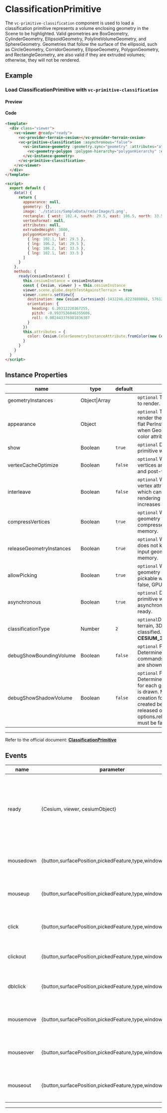 # ClassificationPrimitive

The `vc-primitive-classification` component is used to load a classification primitive represents a volume enclosing geometry in the Scene to be highlighted. Valid geometries are BoxGeometry, CylinderGeometry, EllipsoidGeometry, PolylineVolumeGeometry, and SphereGeometry. Geometries that follow the surface of the ellipsoid, such as CircleGeometry, CorridorGeometry, EllipseGeometry, PolygonGeometry, and RectangleGeometry, are also valid if they are extruded volumes; otherwise, they will not be rendered.

## Example

### Load ClassificationPrimitive with `vc-primitive-classification`

#### Preview

<doc-preview>
  <template>
    <div class="viewer">
      <vc-viewer @ready="ready">
        <vc-provider-terrain-cesium></vc-provider-terrain-cesium>
        <vc-primitive-classification :asynchronous="false">
          <vc-instance-geometry :geometry.sync="geometry" :attributes="attributes">
            <vc-geometry-polygon :polygon-hierarchy="polygonHierarchy" :extruded-height="extrudedHeight"></vc-geometry-polygon>
          </vc-instance-geometry>
        </vc-primitive-classification>
      </vc-viewer>
    </div>
  </template>

  <script>
    export default {
      data() {
        return {
          appearance: null,
          geometry: {},
          image: './statics/SampleData/radarImage/1.png',
          rectangle: { west: 102.4, south: 29.5, east: 106.5, north: 33.5 },
          vertexFormat: null,
          attributes: null,
          extrudedHeight: 3000,
          polygonHierarchy: [
            { lng: 102.1, lat: 29.5 },
            { lng: 106.2, lat: 29.5 },
            { lng: 106.2, lat: 33.5 },
            { lng: 102.1, lat: 33.5 }
          ]
        }
      },
      methods: {
        ready(cesiumInstance) {
          this.cesiumInstance = cesiumInstance
          const { Cesium, viewer } = this.cesiumInstance
          viewer.scene.globe.depthTestAgainstTerrain = true
          viewer.camera.setView({
            destination: new Cesium.Cartesian3(-1432246.8223880068, 5761224.588247942, 3297281.1889481535),
            orientation: {
              heading: 6.20312220367255,
              pitch: -0.9937536846355606,
              roll: 0.002443376981836387
            }
          })
          this.attributes = {
            color: Cesium.ColorGeometryInstanceAttribute.fromColor(new Cesium.Color.fromBytes(64, 157, 253, 100))
          }
        }
      }
    }
  </script>
</doc-preview>

#### Code

```html
<template>
  <div class="viewer">
    <vc-viewer @ready="ready">
      <vc-provider-terrain-cesium></vc-provider-terrain-cesium>
      <vc-primitive-classification :asynchronous="false">
        <vc-instance-geometry :geometry.sync="geometry" :attributes="attributes">
          <vc-geometry-polygon :polygon-hierarchy="polygonHierarchy" :extruded-height="extrudedHeight"></vc-geometry-polygon>
        </vc-instance-geometry>
      </vc-primitive-classification>
    </vc-viewer>
  </div>
</template>

<script>
  export default {
    data() {
      return {
        appearance: null,
        geometry: {},
        image: './statics/SampleData/radarImage/1.png',
        rectangle: { west: 102.4, south: 29.5, east: 106.5, north: 33.5 },
        vertexFormat: null,
        attributes: null,
        extrudedHeight: 3000,
        polygonHierarchy: [
          { lng: 102.1, lat: 29.5 },
          { lng: 106.2, lat: 29.5 },
          { lng: 106.2, lat: 33.5 },
          { lng: 102.1, lat: 33.5 }
        ]
      }
    },
    methods: {
      ready(cesiumInstance) {
        this.cesiumInstance = cesiumInstance
        const { Cesium, viewer } = this.cesiumInstance
        viewer.scene.globe.depthTestAgainstTerrain = true
        viewer.camera.setView({
          destination: new Cesium.Cartesian3(-1432246.8223880068, 5761224.588247942, 3297281.1889481535),
          orientation: {
            heading: 6.20312220367255,
            pitch: -0.9937536846355606,
            roll: 0.002443376981836387
          }
        })
        this.attributes = {
          color: Cesium.ColorGeometryInstanceAttribute.fromColor(new Cesium.Color.fromBytes(64, 157, 253, 100))
        }
      }
    }
  }
</script>
```

## Instance Properties

<!-- prettier-ignore -->
| name | type | default | description |
| ------------------- | ------------- | ------- | ------------------------------------------------------------------------------------ |
| geometryInstances | Object\|Array | | `optional` The geometry instances to render. |
| appearance | Object | | `optional` The appearance used to render the primitive. Defaults to a flat PerInstanceColorAppearance when GeometryInstances have a color attribute. |
| show | Boolean | `true` | `optional` Determines if this primitive will be shown. |
| vertexCacheOptimize | Boolean | `false` | `optional` When true, geometry vertices are optimized for the pre and post-vertex-shader caches. |
| interleave | Boolean | `false` | `optional` When true, geometry vertex attributes are interleaved, which can slightly improve rendering performance but increases load time. |
| compressVertices | Boolean | `true` | `optional` When true, the geometry vertices are compressed, which will save memory. |
| releaseGeometryInstances | Boolean | `true` | `optional` When true, the primitive does not keep a reference to the input geometryInstances to save memory. |
| allowPicking | Boolean | `true` | `optional` When true, each geometry instance will only be pickable with Scene#pick. When false, GPU memory is saved. |
| asynchronous | Boolean | `true` | `optional` Determines if the primitive will be created asynchronously or block until ready.|
| classificationType | Number | `2` | `optional`Determines whether terrain, 3D Tiles or both will be classified. **TERRAIN: 0, CESIUM_3D_TILE: 1, BOTH: 2** |
| debugShowBoundingVolume | Boolean | `false` | `optional` For debugging only. Determines if this primitive's commands' bounding spheres are shown. |
| debugShowShadowVolume | Boolean | `false` | `optional` For debugging only. Determines if the shadow volume for each geometry in the primitive is drawn. Must be true on creation for the volumes to be created before the geometry is released or options.releaseGeometryInstance must be false. |

---

Refer to the official document: **[ClassificationPrimitive](https://cesium.com/docs/cesiumjs-ref-doc/ClassificationPrimitive.html)**

## Events

<!-- prettier-ignore -->
| name | parameter | description |
| ---- | --------- | ----------- |
| ready | {Cesium, viewer, cesiumObject} | Triggers when the component is ready. It returns a core class of Cesium, a viewer instance, and the cesiumObject. |
| mousedown | {button,surfacePosition,pickedFeature,type,windowPosition} | Triggered when the mouse is pressed on this primitive. |
| mouseup | {button,surfacePosition,pickedFeature,type,windowPosition} | Triggered when the mouse bounces on the primitive. |
| click | {button,surfacePosition,pickedFeature,type,windowPosition} | Triggered when the mouse clicks on the primitive. |
| clickout | {button,surfacePosition,pickedFeature,type,windowPosition} | Touch when the mouse clicks outside the primitive.|
| dblclick | {button,surfacePosition,pickedFeature,type,windowPosition} | Triggered when the left mouse button double-clicks the primitive. |
| mousemove | {button,surfacePosition,pickedFeature,type,windowPosition} | Triggered when the mouse moves on this primitive. |
| mouseover | {button,surfacePosition,pickedFeature,type,windowPosition} | Triggered when the mouse moves to this primitive. |
| mouseout | {button,surfacePosition,pickedFeature,type,windowPosition} | Triggered when the mouse moves out of the primitive. |
---
